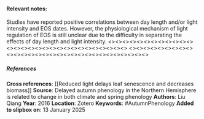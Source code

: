 #### **Relevant notes**:
Studies have reported positive correlations between day length and/or light intensity and EOS dates. However, the physiological mechanism of light regulation of EOS is still unclear due to the difficulty in separating the effects of day length and light intensity.
<><><><><><><><><><><><><><><><><><><><><><><><><><><><><>
<><><><><><><><><><><><><><><><><><><><><><><><><><><><><>
##### References
**Cross references**: 
[[Reduced light delays leaf senescence and decreases biomass]]
**Source**: Delayed autumn phenology in the Northern Hemisphere is related to change in both climate and spring phenology
**Authors**: Liu Qiang
**Year**: 2016
**Location**: Zotero
**Keywords**: #AutumnPhenology 
**Added to slipbox on**: 13 January 2025
